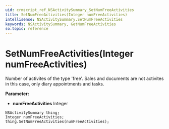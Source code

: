 ```yaml
---
uid: crmscript_ref_NSActivitySummary_SetNumFreeActivities
title: SetNumFreeActivities(Integer numFreeActivities)
intellisense: NSActivitySummary.SetNumFreeActivities
keywords: NSActivitySummary, GetNumFreeActivities
so.topic: reference
---
```


# SetNumFreeActivities(Integer numFreeActivities)

Number of activites of the type 'free'. Sales and documents are not activites in this case, only diary appointments and tasks.

**Parameter:** 
 - **numFreeActivities** Integer

```crmscript
NSActivitySummary thing;
Integer numFreeActivities;
thing.SetNumFreeActivities(numFreeActivities);
```

